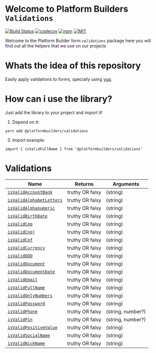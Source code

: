 # Welcome to Platform Builders `Validations`

[![Build Status][check-badge]][workflows]
[![codecov][codecov]](https://codecov.io/gh/platformbuilders/validations)
[![npm][npm-badge]][npm]
[![MIT][license-badge]][license]

[npm-badge]: https://img.shields.io/npm/v/@platformbuilders/validations.svg
[npm]: https://www.npmjs.com/package/@platformbuilders/validations
[license-badge]: https://img.shields.io/dub/l/vibe-d.svg
[license]: https://raw.githubusercontent.com/platformbuilders/validations/master/LICENSE.md
[workflows]: https://github.com/platformbuilders/validations/actions
[check-badge]: https://github.com/platformbuilders/validations/workflows/check/badge.svg
[codecov]: https://codecov.io/gh/platformbuilders/validations/branch/master/graph/badge.svg

Welcome to the Platform Builder form `validations` package here you will find out all the helpers that we use on our projects

# Whats the idea of this repository

Easily apply validations to forms, specially using [yup](https://github.com/jquense/yup).

# How can i use the library?

Just add the library to your project and import it!

1. Depend on it:

```
yarn add @platformbuilders/validations
```

3. Import example:

```
import { isValidFullName } from '@platformbuilders/validations'

```

# Validations

| Name                                                     | Returns         | Arguments         |
| -------------------------------------------------------- | --------------- | ----------------- |
| [`isValidAccountBank`](./docs/isValidAccountBank.md)     | truthy OR falsy | (string)          |
| [`isValidAlphabetLetters`](./docs/isValidAlphabetLetters.md)   | truthy OR falsy | (string)          |
| [`isValidAlphanumeric`](./docs/isValidAlphanumeric.md)   | truthy OR falsy | (string)          |
| [`isValidBirthDate`](./docs/isValidBirthDate.md)         | truthy OR falsy | (string)          |
| [`isValidCep`](./docs/isValidCep.md)                     | truthy OR falsy | (string)          |
| [`isValidCnpj`](./docs/isValidCnpj.md)                   | truthy OR falsy | (string)          |
| [`isValidCpf`](./docs/isValidCpf.md)                     | truthy OR falsy | (string)          |
| [`isValidCurrency`](./docs/isValidCurrency.md)           | truthy OR falsy | (string)          |
| [`isValidDDD`](./docs/isValidDDD.md)                     | truthy OR falsy | (string)          |
| [`isValidDocument`](./docs/isValidDocument.md)           | truthy OR falsy | (string)          |
| [`isValidDocumentDate`](./docs/isValidDocumentDate.md)   | truthy OR falsy | (string)          |
| [`isValidEmail`](./docs/isValidEmail.md)                 | truthy OR falsy | (string)          |
| [`isValidFullName`](./docs/isValidFullName.md)           | truthy OR falsy | (string)          |
| [`isValidOnlyNumbers`](./docs/isValidOnlyNumbers.md)     | truthy OR falsy | (string)          |
| [`isValidPassword`](./docs/isValidPassword.md)           | truthy OR falsy | (string)          |
| [`isValidPhone`](./docs/isValidPhone.md)                 | truthy OR falsy | (string, number?) |
| [`isValidPin`](./docs/isValidPin.md)                     | truthy OR falsy | (string, number?) |
| [`isValidPositiveValue`](./docs/isValidPositiveValue.md) | truthy OR falsy | (string)          |
| [`isValidSocialName`](./docs/isValidSocialName.md)       | truthy OR falsy | (string)          |
| [`isValidNickName`](./docs/isValidNickName.md)           | truthy OR falsy | (string)          |
